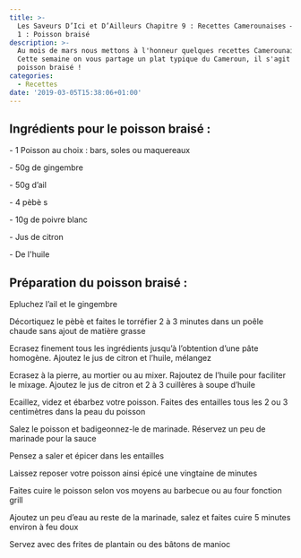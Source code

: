 ```yaml
---
title: >-
  Les Saveurs D’Ici et D’Ailleurs Chapitre 9 : Recettes Camerounaises – Episode
  1 : Poisson braisé
description: >-
  Au mois de mars nous mettons à l'honneur quelques recettes Camerounaises !
  Cette semaine on vous partage un plat typique du Cameroun, il s'agit du
  poisson braisé !
categories:
  - Recettes
date: '2019-03-05T15:38:06+01:00'
---
```

## Ingrédients pour le poisson braisé : 

\- 1 Poisson au choix : bars, soles ou maquereaux

\- 50g de gingembre

\- 50g d’ail

\- 4 pèbès

\- 10g de poivre blanc

\- Jus de citron

\- De l'huile



## Préparation du poisson braisé :

Epluchez l’ail et le gingembre

Décortiquez le pèbè et faites le torréfier 2 à 3 minutes dans un poêle chaude sans ajout de matière grasse

Ecrasez finement tous les ingrédients jusqu’à l’obtention d’une pâte homogène. Ajoutez le jus de citron et l’huile, mélangez

Ecrasez à la pierre, au mortier ou au mixer. Rajoutez de l’huile pour faciliter le mixage. Ajoutez le jus de citron et 2 à 3 cuillères à soupe d’huile

Ecaillez, videz et ébarbez votre poisson. Faites des entailles tous les 2 ou 3 centimètres dans la peau du poisson

Salez le poisson et badigeonnez-le de marinade. Réservez un peu de marinade pour la sauce

Pensez a saler et épicer dans les entailles

Laissez reposer votre poisson ainsi épicé une vingtaine de minutes

Faites cuire le poisson selon vos moyens au barbecue ou au four fonction grill

Ajoutez un peu d’eau au reste de la marinade, salez et faites cuire 5 minutes environ à feu doux

Servez avec des frites de plantain ou des bâtons de manioc
